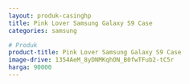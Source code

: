 ```yaml
---
layout: produk-casinghp
title: Pink Lover Samsung Galaxy S9 Case
categories: samsung

# Produk
product-title: Pink Lover Samsung Galaxy S9 Case
image-drive: 1354AeM_8yDNMKqhON_B0fwTFub2-tC5r
harga: 90000
---
```

